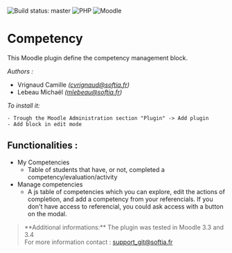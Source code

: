 
![Build status: master](https://travis-ci.org/scara/moodle-local_twittercard.svg?branch=master)
![PHP](https://img.shields.io/badge/PHP-v5.6%20%2F%20v7.0%20%2F%20v7.1%20%2F%20v7.2-blue.svg)
![Moodle](https://img.shields.io/badge/Moodle-v3.3%20to%20v3.4-orange.svg)

# Competency
  
This Moodle plugin define the competency management block.

*Authors :*   
  
 - Vrignaud Camille *(cvrignaud@softia.fr)*  
 - Lebeau Michaël *(mlebeau@softia.fr)*  
  
*To install it:*  

    - Trough the Moodle Administration section "Plugin" -> Add plugin  
    - Add block in edit mode
  
  
## Functionalities :   
  
 - My Competencies
	 - Table of students that have, or not, completed a competency/evaluation/activity
 - Manage competencies
	 - A js table of competencies which you can explore, edit the actions of completion, and add a competency from your referencials. If you don't have access to referencial, you could ask access with a button on the modal.
         
> \*\*Additional informations:\*\* The plugin was tested in Moodle 3.3 and 3.4  
> For more information contact : support_git@softia.fr
